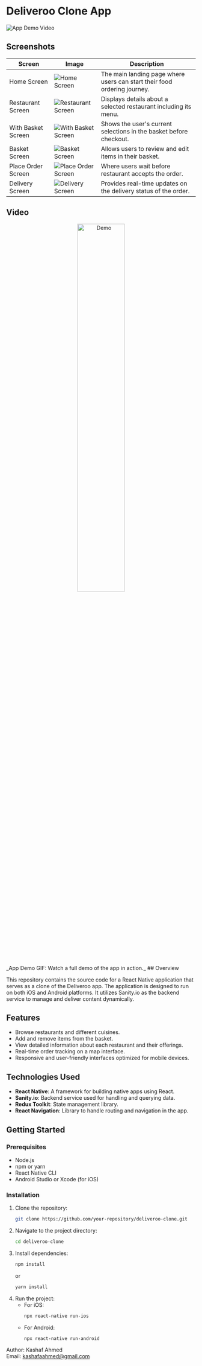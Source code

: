 # Deliveroo Clone App

![App Demo Video](./assets/orderLoading.gif)

## Screenshots

| Screen             | Image                                                | Description                                                              |
| ------------------ | ---------------------------------------------------- | ------------------------------------------------------------------------ |
| Home Screen        | ![Home Screen](./static/HomeScreen.png)              | The main landing page where users can start their food ordering journey. |
| Restaurant Screen  | ![Restaurant Screen](./static/RestaurantScreen.png)  | Displays details about a selected restaurant including its menu.         |
| With Basket Screen | ![With Basket Screen](./static/WithBasket.png)       | Shows the user's current selections in the basket before checkout.       |
| Basket Screen      | ![Basket Screen](./static/BasketScreen.png)          | Allows users to review and edit items in their basket.                   |
| Place Order Screen | ![Place Order Screen](./static/PlaceOrderScreen.png) | Where users wait before restaurant accepts the order.                    |
| Delivery Screen    | ![Delivery Screen](./static/DeliveryScreen.png)      | Provides real-time updates on the delivery status of the order.          |

## Video

<p align="center">
  <img src="./static/demo.gif" alt="Demo" width="50%" />
</p>
_App Demo GIF: Watch a full demo of the app in action._
## Overview

This repository contains the source code for a React Native application that serves as a clone of the Deliveroo app. The application is designed to run on both iOS and Android platforms. It utilizes Sanity.io as the backend service to manage and deliver content dynamically.

## Features

- Browse restaurants and different cuisines.
- Add and remove items from the basket.
- View detailed information about each restaurant and their offerings.
- Real-time order tracking on a map interface.
- Responsive and user-friendly interfaces optimized for mobile devices.

## Technologies Used

- **React Native**: A framework for building native apps using React.
- **Sanity.io**: Backend service used for handling and querying data.
- **Redux Toolkit**: State management library.
- **React Navigation**: Library to handle routing and navigation in the app.

## Getting Started

### Prerequisites

- Node.js
- npm or yarn
- React Native CLI
- Android Studio or Xcode (for iOS)

### Installation

1. Clone the repository:
   ```bash
   git clone https://github.com/your-repository/deliveroo-clone.git
   ```
2. Navigate to the project directory:
   ```bash
   cd deliveroo-clone
   ```
3. Install dependencies:
   ```bash
   npm install
   ```
   or
   ```bash
   yarn install
   ```
4. Run the project:
   - For iOS:
     ```bash
     npx react-native run-ios
     ```
   - For Android:
     ```bash
     npx react-native run-android
     ```

Author: Kashaf Ahmed  
Email: kashafaahmed@gmail.com
